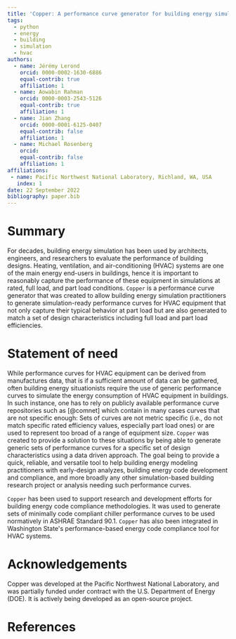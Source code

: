 ```yaml
---
title: 'Copper: A performance curve generator for building energy simulation'
tags:
  - python
  - energy
  - building
  - simulation
  - hvac
authors:
  - name: Jérémy Lerond
    orcid: 0000-0002-1630-6886
    equal-contrib: true
    affiliation: 1
  - name: Aowabin Rahman
    orcid: 0000-0003-2543-5126
    equal-contrib: true
    affiliation: 1
  - name: Jian Zhang
    orcid: 0000-0001-6125-0407
    equal-contrib: false
    affiliation: 1
  - name: Michael Rosenberg
    orcid: 
    equal-contrib: false
    affiliation: 1
affiliations:
 - name: Pacific Northwest National Laboratory, Richland, WA, USA
   index: 1
date: 22 September 2022
bibliography: paper.bib
---
```


# Summary

For decades, building energy simulation has been used by architects, engineers, and researchers to evaluate the performance of building designs. Heating, ventilation, and air-conditioning (HVAC) systems are one of the main energy end-users in buildings, hence it is important to reasonably capture the performance of these equipment in simulations at rated, full load, and part load conditions. `Copper` is a performance curve generator that was created to allow building energy simulation practitioners to generate simulation-ready performance curves for HVAC equipment that not only capture their typical behavior at part load but are also generated to match a set of design characteristics including full load and part load efficiencies.

# Statement of need

While performance curves for HVAC equipment can be derived from manufactures data, that is if a sufficient amount of data can be gathered, often building energy situationists require the use of generic performance curves to simulate the energy consumption of HVAC equipment in buildings. In such instance, one has to rely on publicly available performance curve repositories such as [@comnet] which contain in many cases curves that are not specific enough: Sets of curves are not metric specific (i.e., do not match specific rated efficiency values, especially part load ones) or are used to represent too broad of a range of equipment size. `Copper` was created to provide a solution to these situations by being able to generate generic sets of performance curves for a specific set of design characteristics using a data driven approach. The goal being to provide a quick, reliable, and versatile tool to help building energy modeling practitioners with early-design analyzes, building energy code development and compliance, and more broadly any other simulation-based building research project or analysis needing such performance curves.

`Copper` has been used to support research and development efforts for building energy code compliance methodologies. It was used to generate sets of minimally code compliant chiller performance curves to be used normatively in ASHRAE Standard 90.1. `Copper` has also been integrated in Washington State's performance-based energy code compliance tool for HVAC systems.

# Acknowledgements

Copper was developed at the Pacific Northwest National Laboratory, and was partially funded under contract with the U.S. Department of Energy (DOE). It is actively being developed as an open-source project.

# References
